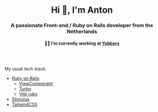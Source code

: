 <h1 align="center">Hi 👋, I'm Anton</h1>
<h3 align="center">A passionate Front-end / Ruby on Rails developer from the Netherlands</h3>
<h4 align="center">👨‍💻 I’m currently working at <a href="https://www.yobbers.com">Yobbers</a></h4><br /><br />

My usual tech stack:
- [Ruby on Rails](https://github.com/rails/rails)
  - [ViewComponent](https://github.com/ViewComponent/view_component)
  - [Turbo](https://github.com/hotwired/turbo)
  - [Vite ruby](https://github.com/ElMassimo/vite_ruby)
- [Stimulus](https://github.com/hotwired/stimulus)
- [TailwindCSS](https://github.com/tailwindlabs/tailwindcss)
